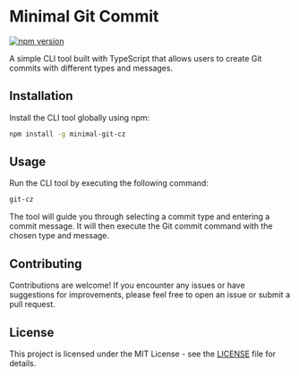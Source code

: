# Minimal Git Commit

[![npm version](https://img.shields.io/npm/v/minimal-git-cz.svg)](https://www.npmjs.com/package/minimal-git-cz)

A simple CLI tool built with TypeScript that allows users to create Git commits with different types and messages.

## Installation

Install the CLI tool globally using npm:

```bash
npm install -g minimal-git-cz
```

## Usage

Run the CLI tool by executing the following command:

```bash
git-cz
```

The tool will guide you through selecting a commit type and entering a commit message. It will then execute the Git commit command with the chosen type and message.

## Contributing

Contributions are welcome! If you encounter any issues or have suggestions for improvements, please feel free to open an issue or submit a pull request.

## License

This project is licensed under the MIT License - see the [LICENSE](LICENSE) file for details.
